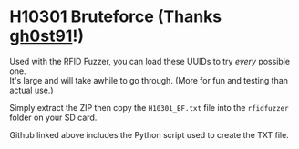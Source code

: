 # H10301 Bruteforce (Thanks [gh0st91](https://github.com/gh0st91/fz)!)

Used with the RFID Fuzzer, you can load these UUIDs to try _every_ possible one.<br>
It's large and will take awhile to go through. (More for fun and testing than actual use.)

Simply extract the ZIP then copy the `H10301_BF.txt` file into the `rfidfuzzer` folder on your SD card.

Github linked above includes the Python script used to create the TXT file.

